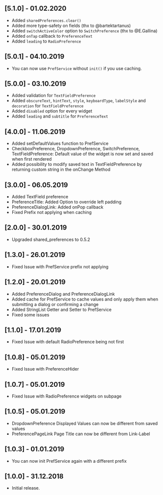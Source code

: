 ## [5.1.0] - 01.02.2020

- Added `sharedPreferences.clear()`
- Added more type-safety on fields (thx to @bartektartanus)
- Added `switchActiveColor` option to `SwitchPreference` (thx to @E.Gallina)
- Added `onTap` callback to `PreferenceText`
- Added `leading` to `RadioPreference`

## [5.0.1] - 04.10.2019

* You can now use `PrefService` without `init()` if you use caching.

## [5.0.0] - 03.10.2019

* Added validation for `TextFieldPreference`
* Added `obscureText`, `hintText`, `style`, `keyboardType`, `labelStyle` and `decoration` for `TextFieldPreference`
* Added `disabled` option for every widget
* Added `leading` and `subtitle` for `PreferenceText`

## [4.0.0] - 11.06.2019

* Added setDefaultValues function to PrefService
* CheckboxPreference, DropdownPreference, SwitchPreference, TextFieldPreference: Default value of the widget is now set and saved when first rendered
* Added possibility to modify saved text in TextFieldPreference by returning custom string in the onChange Method

## [3.0.0] - 06.05.2019

* Added TextField preference
* PreferenceTitle: Added Option to override left padding
* PreferenceDialogLink: Added onPop callback
* Fixed Prefix not applying when caching

## [2.0.0] - 30.01.2019

* Upgraded shared_preferences to 0.5.2

## [1.3.0] - 26.01.2019

* Fixed Issue with PrefService prefix not applying

## [1.2.0] - 20.01.2019

* Added PreferenceDialog and PreferenceDialogLink
* Added cache for PrefService to cache values and only apply them when submitting a dialog or confirming a change
* Added StringList Getter and Setter to PrefService
* Fixed some issues

## [1.1.0] - 17.01.2019

* Fixed Issue with default RadioPreference being not first

## [1.0.8] - 05.01.2019

* Fixed Issue with PreferenceHider

## [1.0.7] - 05.01.2019

* Fixed Issue with RadioPreference widgets on subpage

## [1.0.5] - 05.01.2019

* DropdownPreference Displayed Values can now be different from saved values
* PreferencePageLink Page Title can now be different from Link-Label

## [1.0.3] - 01.01.2019

* You can now init PrefService again with a different prefix

## [1.0.0] - 31.12.2018

* Initial release.
